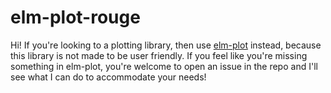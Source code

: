 # elm-plot-rouge

Hi! If you're looking to a plotting library, then
use [elm-plot](https://github.com/terezka/elm-plot) instead, because this library is not
made to be user friendly. If you feel like you're missing something in elm-plot,
you're welcome to open an issue in the repo and I'll see what I can do
to accommodate your needs!
